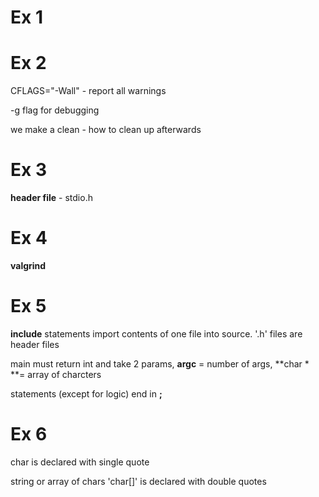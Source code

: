 # Ex 1

# Ex 2

CFLAGS="-Wall" - report all warnings

-g flag for debugging

we make a clean - how to clean up afterwards

# Ex 3 

**header file** - stdio.h

# Ex 4

**valgrind**

# Ex 5

**include** statements import contents of one file into 
source. '.h' files are header files

main must return int and take 2 params, 
**argc** = number of args, **char * **= array of charcters

statements (except for logic) end in **;**

# Ex 6

char is declared with single quote

string or array of chars 'char[]' is declared with double quotes


